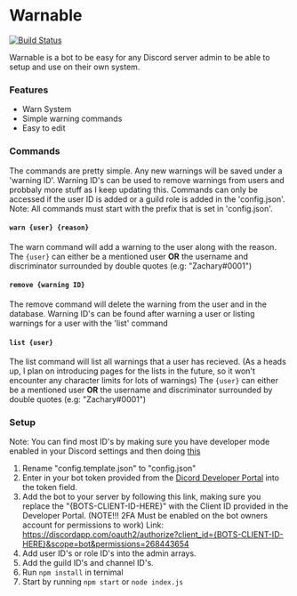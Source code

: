 # Warnable
[![Build Status](https://travis-ci.org/zacimac/warnable.svg?branch=master)](https://travis-ci.org/zacimac/warnable)

Warnable is a bot to be easy for any Discord server admin to be able to setup and use on their own system.

### Features
- Warn System
- Simple warning commands
- Easy to edit

### Commands
The commands are pretty simple. Any new warnings will be saved under a 'warning ID'. Warning ID's can be used to remove warnings from users and probbaly more stuff as I keep updating this.
Commands can only be accessed if the user ID is added or a guild role is added in the 'config.json'.
Note: All commands must start with the prefix that is set in 'config.json'.

#### `warn {user} {reason}`
The warn command will add a warning to the user along with the reason.
The `{user}` can either be a mentioned user **OR** the username and discriminator surrounded by double quotes (e.g: "Zachary#0001")

#### `remove {warning ID}`
The remove command will delete the warning from the user and in the database.
Warning ID's can be found after warning a user or listing warnings for a user with the 'list' command

#### `list {user}`
The list command will list all warnings that a user has recieved. (As a heads up, I plan on introducing pages for the lists in the future, so it won't encounter any character limits for lots of warnings)
The `{user}` can either be a mentioned user **OR** the username and discriminator surrounded by double quotes (e.g: "Zachary#0001")

### Setup
Note: You can find most ID's by making sure you have developer mode enabled in your Discord settings and then doing [this](https://zachary.fun/i/ITp6y.png)
1. Rename "config.template.json" to "config.json"
2. Enter in your bot token provided from the [Dicord Developer Portal](https://discordapp.com/developers/applications/) into the token field. 
3. Add the bot to your server by following this link, making sure you replace the "{BOTS-CLIENT-ID-HERE}" with the Client ID provided in the Developer Portal. (NOTE!!! 2FA Must be enabled on the bot owners account for permissions to work)
Link: https://discordapp.com/oauth2/authorize?client_id={BOTS-CLIENT-ID-HERE}&scope=bot&permissions=268443654
4. Add user ID's or role ID's into the admin arrays. 
5. Add the guild ID's and channel ID's.
6. Run `npm install` in ternimal
7. Start by running `npm start` or `node index.js`
